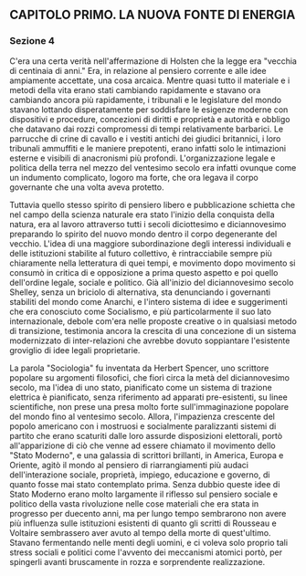 ## CAPITOLO PRIMO. LA NUOVA FONTE DI ENERGIA

### Sezione 4

C'era una certa verità nell'affermazione di Holsten che la legge era "vecchia di centinaia di anni." Era, in relazione al pensiero corrente e alle idee ampiamente accettate, una cosa arcaica. Mentre quasi tutto il materiale e i metodi della vita erano stati cambiando rapidamente e stavano ora cambiando ancora più rapidamente, i tribunali e le legislature del mondo stavano lottando disperatamente per soddisfare le esigenze moderne con dispositivi e procedure, concezioni di diritti e proprietà e autorità e obbligo che datavano dai rozzi compromessi di tempi relativamente barbarici. Le parrucche di crine di cavallo e i vestiti antichi dei giudici britannici, i loro tribunali ammuffiti e le maniere prepotenti, erano infatti solo le intimazioni esterne e visibili di anacronismi più profondi. L'organizzazione legale e politica della terra nel mezzo del ventesimo secolo era infatti ovunque come un indumento complicato, logoro ma forte, che ora legava il corpo governante che una volta aveva protetto.

Tuttavia quello stesso spirito di pensiero libero e pubblicazione schietta che nel campo della scienza naturale era stato l'inizio della conquista della natura, era al lavoro attraverso tutti i secoli diciottesimo e diciannovesimo preparando lo spirito del nuovo mondo dentro il corpo degenerante del vecchio. L'idea di una maggiore subordinazione degli interessi individuali e delle istituzioni stabilite al futuro collettivo, è rintracciabile sempre più chiaramente nella letteratura di quei tempi, e movimento dopo movimento si consumò in critica di e opposizione a prima questo aspetto e poi quello dell'ordine legale, sociale e politico. Già all'inizio del diciannovesimo secolo Shelley, senza un briciolo di alternativa, sta denunciando i governanti stabiliti del mondo come Anarchi, e l'intero sistema di idee e suggerimenti che era conosciuto come Socialismo, e più particolarmente il suo lato internazionale, debole com'era nelle proposte creative o in qualsiasi metodo di transizione, testimonia ancora la crescita di una concezione di un sistema modernizzato di inter-relazioni che avrebbe dovuto soppiantare l'esistente groviglio di idee legali proprietarie.

La parola "Sociologia" fu inventata da Herbert Spencer, uno scrittore popolare su argomenti filosofici, che fiorì circa la metà del diciannovesimo secolo, ma l'idea di uno stato, pianificato come un sistema di trazione elettrica è pianificato, senza riferimento ad apparati pre-esistenti, su linee scientifiche, non prese una presa molto forte sull'immaginazione popolare del mondo fino al ventesimo secolo. Allora, l'impazienza crescente del popolo americano con i mostruosi e socialmente paralizzanti sistemi di partito che erano scaturiti dalle loro assurde disposizioni elettorali, portò all'apparizione di ciò che venne ad essere chiamato il movimento dello "Stato Moderno", e una galassia di scrittori brillanti, in America, Europa e Oriente, agitò il mondo al pensiero di riarrangiamenti più audaci dell'interazione sociale, proprietà, impiego, educazione e governo, di quanto fosse mai stato contemplato prima. Senza dubbio queste idee di Stato Moderno erano molto largamente il riflesso sul pensiero sociale e politico della vasta rivoluzione nelle cose materiali che era stata in progresso per duecento anni, ma per lungo tempo sembrarono non avere più influenza sulle istituzioni esistenti di quanto gli scritti di Rousseau e Voltaire sembrassero aver avuto al tempo della morte di quest'ultimo. Stavano fermentando nelle menti degli uomini, e ci voleva solo proprio tali stress sociali e politici come l'avvento dei meccanismi atomici portò, per spingerli avanti bruscamente in rozza e sorprendente realizzazione.
